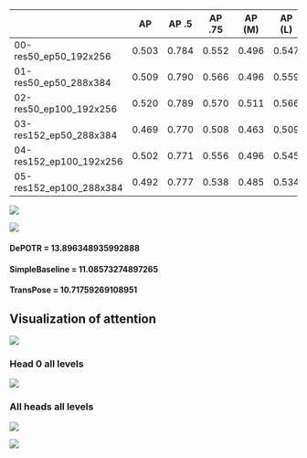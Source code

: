 
## 

|                         | AP    | AP .5 | AP .75 | AP (M) | AP (L) | AR    | AR .5 | AR .75 | AR (M) | AR (L) |
|-------------------------|-------|-------|--------|--------|--------|-------|-------|--------|--------|--------|
| 00-res50_ep50_192x256   | 0.503 | 0.784 | 0.552  | 0.496  | 0.547  | 0.632 | 0.877 | 0.696  | 0.595  | 0.685  |
| 01-res50_ep50_288x384   | 0.509 | 0.790 | 0.566  | 0.496  | 0.559  | 0.633 | 0.879 | 0.703  | 0.592  | 0.691  |
| 02-res50_ep100_192x256  | 0.520 | 0.789 | 0.570  | 0.511  | 0.566  | 0.650 | 0.881 | 0.714  | 0.612  | 0.705  |
| 03-res152_ep50_288x384  | 0.469 | 0.770 | 0.508  | 0.463  | 0.509  | 0.595 | 0.867 | 0.662  | 0.559  | 0.646  |
| 04-res152_ep100_192x256 | 0.502 | 0.771 | 0.556  | 0.496  | 0.545  | 0.632 | 0.869 | 0.701  | 0.596  | 0.684  |
| 05-res152_ep100_288x384 | 0.492 | 0.777 | 0.538  | 0.485  | 0.534  | 0.619 | 0.870 | 0.687  | 0.580  | 0.674  |


![](00-res50_ep50_192x256-01-res50_ep50_288x384-02-res50_ep100_192x256-03-res152_ep50_288x384-04-res152_ep100_192x256-05-res152_ep100_288x384.png)


![](dist_kp.png)

#### DePOTR = 13.896348935992888
#### SimpleBaseline = 11.08573274897265
#### TransPose = 10.71759269108951


## Visualization of attention
![](deDETR.png)

### Head 0 all levels
![](encoder/head_0.png)

### All heads all levels
![](encoder/heads_all.png)


![](encoder/head_0_close_to_kp.png)







